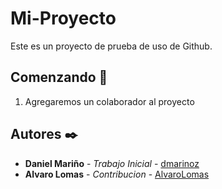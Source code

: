 # Mi-Proyecto

Este es un proyecto de prueba de uso de Github.

## Comenzando 🚀

1) Agregaremos un colaborador al proyecto


## Autores ✒️

* **Daniel Mariño** - *Trabajo Inicial* - [dmarinoz](https://github.com/dmarinoz)
* **Alvaro Lomas** - *Contribucion* - [AlvaroLomas](https://github.com/AlvaroLomas)
